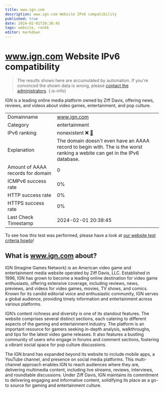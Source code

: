 ```yaml
---
title: www.ign.com
description: www.ign.com Website IPv6 compatibility
published: true
date: 2024-02-01T20:38:45
tags: website, rank6
editor: markdown
---
```


# www.ign.com Website IPv6 compatibility

> The results shown here are accumulated by automation. If you're convinced the shown data is wrong, please [contact the administrators](/howto/chat). 
{.is-info}

IGN is a leading online media platform owned by Ziff Davis, offering news, reviews, and videos about video games, entertainment, and pop culture.


|   |   |
| - | - |
| Domainname | www.ign.com
| Category | entertainment |
| IPv6 ranking | nonexistent :x: [🔗](/howto/ranking) |
| Explanation | The domain doesn't even have an AAAA record to begin with. The is the worst ranking a webite can get in the IPv6 database. |
| Amount of AAAA records for domain | 0 |
| ICMPv6 success rate | 0%|
| HTTP success rate | 0% |
| HTTPS success rate | 0% |
| Last Check Timestamp | 2024-02-01 20:38:45 |

To see how this test was performed, please have a look at [our website test criteria howto](/howto/testcriteria/website)!


## What is www.ign.com about?
IGN (Imagine Games Network) is an American video game and entertainment media website operated by Ziff Davis, LLC. Established in 1996, IGN has grown to become a leading online destination for video game enthusiasts, offering extensive coverage, including reviews, news, previews, and videos for video games, movies, TV shows, and comics. Known for its candid editorial voice and enthusiastic community, IGN serves a global audience, providing timely information and entertainment across various platforms.

IGN’s content richness and diversity is one of its standout features. The website comprises several distinct sections, each catering to different aspects of the gaming and entertainment industry. The platform is an important resource for gamers seeking in-depth analysis, walkthroughs, and tips for the latest video game releases. It also features a bustling community of users who engage in forums and comment sections, fostering a vibrant social space for pop culture discussions.

The IGN brand has expanded beyond its website to include mobile apps, a YouTube channel, and presence on social media platforms. This multi-channel approach enables IGN to reach audiences where they are, delivering multimedia content, including live streams, reviews, interviews, and roundtable discussions. Under Ziff Davis, IGN maintains its commitment to delivering engaging and informative content, solidifying its place as a go-to source for gaming and entertainment culture.


